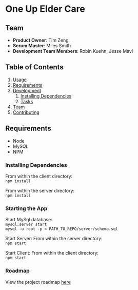 # One Up Elder Care



## Team

  - __Product Owner__: Tim Zeng
  - __Scrum Master__: Miles Smith
  - __Development Team Members__: Robin Kuehn, Jesse Mavi

## Table of Contents

1. [Usage](#Usage)
1. [Requirements](#requirements)
1. [Development](#development)
    1. [Installing Dependencies](#installing-dependencies)
    1. [Tasks](#tasks)
1. [Team](#team)
1. [Contributing](#contributing)


## Requirements

- Node
- MySQL
- NPM



### Installing Dependencies

From within the client directory:<br />
`npm install`

From within the server directory:<br />
`npm install`

### Starting the App

Start MySql database:<br />
`mysql.server start`<br />
`mysql -u root -p < PATH_TO_REPO/server/schema.sql`

Start Server:
From within the server directory:<br />
`npm start`

Start Client:
From within the client directory:<br />
`npm start`

### Roadmap

View the project roadmap [here](https://github.com/spookyCelluloid/spookyCelluloid/issues?q=is%3Aopen+is%3Aissue)


